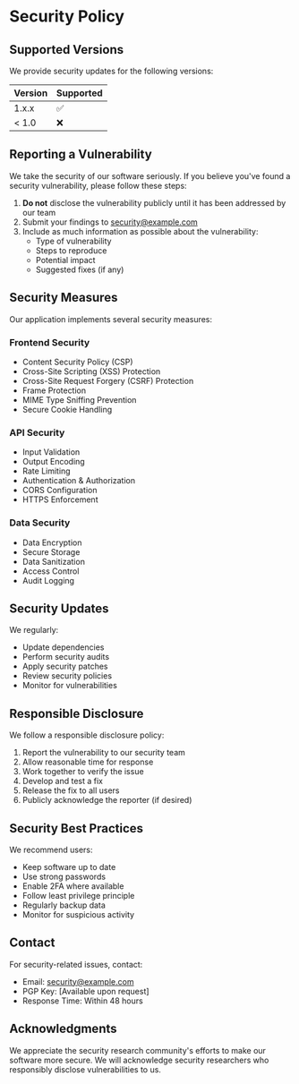 # Security Policy

## Supported Versions

We provide security updates for the following versions:

| Version | Supported          |
| ------- | ------------------ |
| 1.x.x   | :white_check_mark: |
| < 1.0   | :x:                |

## Reporting a Vulnerability

We take the security of our software seriously. If you believe you've found a security vulnerability, please follow these steps:

1. **Do not** disclose the vulnerability publicly until it has been addressed by our team
2. Submit your findings to security@example.com
3. Include as much information as possible about the vulnerability:
   - Type of vulnerability
   - Steps to reproduce
   - Potential impact
   - Suggested fixes (if any)

## Security Measures

Our application implements several security measures:

### Frontend Security
- Content Security Policy (CSP)
- Cross-Site Scripting (XSS) Protection
- Cross-Site Request Forgery (CSRF) Protection
- Frame Protection
- MIME Type Sniffing Prevention
- Secure Cookie Handling

### API Security
- Input Validation
- Output Encoding
- Rate Limiting
- Authentication & Authorization
- CORS Configuration
- HTTPS Enforcement

### Data Security
- Data Encryption
- Secure Storage
- Data Sanitization
- Access Control
- Audit Logging

## Security Updates

We regularly:
- Update dependencies
- Perform security audits
- Apply security patches
- Review security policies
- Monitor for vulnerabilities

## Responsible Disclosure

We follow a responsible disclosure policy:
1. Report the vulnerability to our security team
2. Allow reasonable time for response
3. Work together to verify the issue
4. Develop and test a fix
5. Release the fix to all users
6. Publicly acknowledge the reporter (if desired)

## Security Best Practices

We recommend users:
- Keep software up to date
- Use strong passwords
- Enable 2FA where available
- Follow least privilege principle
- Regularly backup data
- Monitor for suspicious activity

## Contact

For security-related issues, contact:
- Email: security@example.com
- PGP Key: [Available upon request]
- Response Time: Within 48 hours

## Acknowledgments

We appreciate the security research community's efforts to make our software more secure. We will acknowledge security researchers who responsibly disclose vulnerabilities to us. 